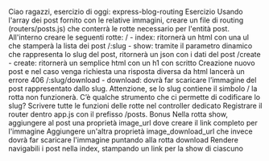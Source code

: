 Ciao ragazzi, esercizio di oggi: express-blog-routing
Esercizio
Usando l'array dei post fornito con le relative immagini, creare un file di routing (routers/posts.js) che conterrà le rotte necessario per l'entità post.
All'interno creare le seguenti rotte:
/ - index: ritornerà un html con una ul che stamperà la lista dei post
/:slug - show: tramite il parametro dinamico che rappresenta lo slug del post, ritornerà un json con i dati del post
/create - create: ritornerà un semplice html con un h1 con scritto Creazione nuovo post e nel caso venga richiesta una risposta diversa da html lancerà un errore 406
/:slug/download - download: dovrà far scaricare l’immagine del post rappresentato dallo slug. Attenzione, se lo slug contiene il simbolo / la rotta non funzionerà. C’è qualche strumento che ci permette di codificare lo slug?
Scrivere tutte le funzioni delle rotte nel controller dedicato
Registrare il router dentro app.js con il prefisso /posts.
Bonus
Nella rotta show, aggiungere al post una proprietà image_url dove creare il link completo per l'immagine
Aggiungere un'altra proprietà image_download_url che invece dovrà far scaricare l'immagine puntando alla rotta download
Rendere navigabili i post nella index, stampando un link per la show di ciascuno